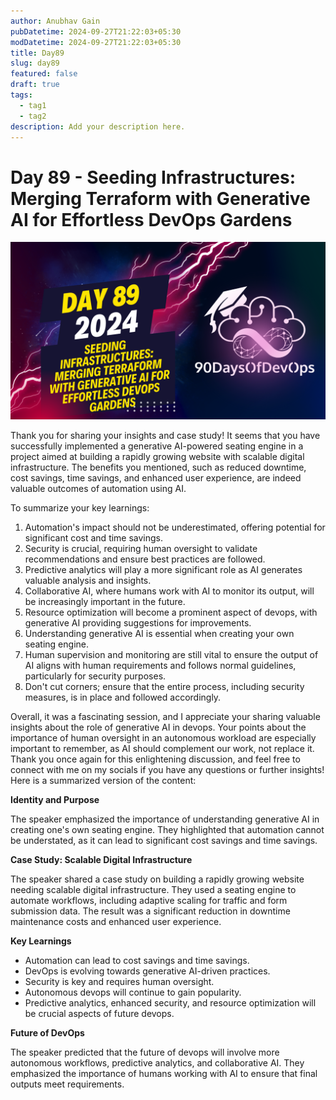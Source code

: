 ```yaml
---
author: Anubhav Gain
pubDatetime: 2024-09-27T21:22:03+05:30
modDatetime: 2024-09-27T21:22:03+05:30
title: Day89
slug: day89
featured: false
draft: true
tags:
  - tag1
  - tag2
description: Add your description here.
---
```


# Day 89 - Seeding Infrastructures: Merging Terraform with Generative AI for Effortless DevOps Gardens

[![Watch the video](thumbnails/day89.png)](https://www.youtube.com/watch?v=EpkYCmKtL6w)

Thank you for sharing your insights and case study! It seems that you have successfully implemented a generative AI-powered seating engine in a project aimed at building a rapidly growing website with scalable digital infrastructure. The benefits you mentioned, such as reduced downtime, cost savings, time savings, and enhanced user experience, are indeed valuable outcomes of automation using AI.

To summarize your key learnings:

1. Automation's impact should not be underestimated, offering potential for significant cost and time savings.
2. Security is crucial, requiring human oversight to validate recommendations and ensure best practices are followed.
3. Predictive analytics will play a more significant role as AI generates valuable analysis and insights.
4. Collaborative AI, where humans work with AI to monitor its output, will be increasingly important in the future.
5. Resource optimization will become a prominent aspect of devops, with generative AI providing suggestions for improvements.
6. Understanding generative AI is essential when creating your own seating engine.
7. Human supervision and monitoring are still vital to ensure the output of AI aligns with human requirements and follows normal guidelines, particularly for security purposes.
8. Don't cut corners; ensure that the entire process, including security measures, is in place and followed accordingly.

Overall, it was a fascinating session, and I appreciate your sharing valuable insights about the role of generative AI in devops. Your points about the importance of human oversight in an autonomous workload are especially important to remember, as AI should complement our work, not replace it. Thank you once again for this enlightening discussion, and feel free to connect with me on my socials if you have any questions or further insights!
Here is a summarized version of the content:

**Identity and Purpose**

The speaker emphasized the importance of understanding generative AI in creating one's own seating engine. They highlighted that automation cannot be understated, as it can lead to significant cost savings and time savings.

**Case Study: Scalable Digital Infrastructure**

The speaker shared a case study on building a rapidly growing website needing scalable digital infrastructure. They used a seating engine to automate workflows, including adaptive scaling for traffic and form submission data. The result was a significant reduction in downtime maintenance costs and enhanced user experience.

**Key Learnings**

- Automation can lead to cost savings and time savings.
- DevOps is evolving towards generative AI-driven practices.
- Security is key and requires human oversight.
- Autonomous devops will continue to gain popularity.
- Predictive analytics, enhanced security, and resource optimization will be crucial aspects of future devops.

**Future of DevOps**

The speaker predicted that the future of devops will involve more autonomous workflows, predictive analytics, and collaborative AI. They emphasized the importance of humans working with AI to ensure that final outputs meet requirements.
